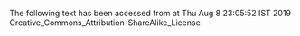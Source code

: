 The following text has been accessed from at Thu Aug 8 23:05:52 IST 2019
Creative_Commons_Attribution-ShareAlike_License
